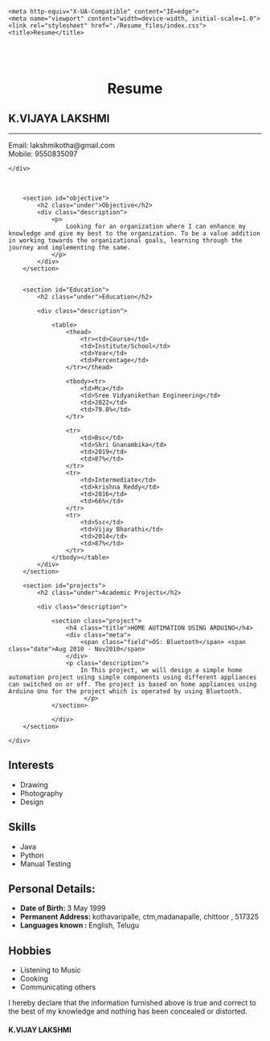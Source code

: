 <!DOCTYPE html>
<!-- saved from url=(0032)file:///C:/htmlresume/index.html -->
<html lang="en"><head><meta http-equiv="Content-Type" content="text/html; charset=UTF-8">
    
    <meta http-equiv="X-UA-Compatible" content="IE=edge">
    <meta name="viewport" content="width=device-width, initial-scale=1.0">
    <link rel="stylesheet" href="./Resume_files/index.css">
    <title>Resume</title>
</head>
<body>
    
<div id="header"></div>
<div class="left"></div>
<div class="stuff">
  <br><br>
  <h1 class="heading"><center>Resume</center></h1>
  <h2>K.VIJAYA LAKSHMI</h2>
  <hr>
    <div class="contact">
        <div class="email">Email: lakshmikotha@gmail.com</div>
        <div class="organization">Mobile: 9550835097</div>

    </div>
  <br>
	<div class="content" role="main">
	
		<section id="objective">
			<h2 class="under">Objective</h2>
			<div class="description">
				<p>
                    Looking for an organization where I can enhance my knowledge and give my best to the organization. To be a value addition in working towards the organizational goals, learning through the journey and implementing the same.
				</p>			
			</div> 
		</section>
		
		
		<section id="Education">
			<h2 class="under">Education</h2>
            
			<div class="description">
				
				<table>
					<thead>
						<tr><td>Course</td>
						<td>Institute/School</td>
						<td>Year</td>
						<td>Percentage</td>
					</tr></thead>

					<tbody><tr>
						<td>Mca</td>
						<td>Sree Vidyanikethan Engineering</td>
						<td>2022</td>
						<td>79.8%</td>
					</tr>
					
					<tr> 
						<td>Bsc</td>
						<td>Shri Gnanambika</td>
						<td>2019</td>
						<td>87%</td>
					</tr>					
					<tr>
						<td>Intermediate</td>
						<td>krishna Reddy</td>
						<td>2016</td>
						<td>66%</td>
					</tr>	
            		<tr> 
						<td>Ssc</td>
						<td>Vijay Bharathi</td>
						<td>2014</td>
						<td>87%</td>
					</tr>	
				</tbody></table>
			</div> 
		</section>
			
		<section id="projects">
			<h2 class="under">Academic Projects</h2>
        
			<div class="description">

				<section class="project">
					<h4 class="title">HOME AUTIMATION USING ARDUINO</h4>
					<div class="meta">
						<span class="field">OS: Bluetooth</span> <span class="date">Aug 2010 - Nov2010</span>
					</div>
					<p class="description">
                        In This project, we will design a simple home automation project using simple components using different appliances can switched on or off. The project is based on home appliances using Arduino Uno for the project which is operated by using Bluetooth.
                         </p>
				</section> 
				
				</div> 
		</section>	

	</div> 
  <h2 class="head">Interests</h2>
  <ul>
    <li>Drawing</li>
    <li>Photography</li>
    <li>Design</li>
  </ul>
  <h2 class="head">Skills</h2>
  <ul>
    <li>Java</li>
   <li>Python</li>
    <li>Manual Testing</li>
  </ul>
  <h2 class="head">Personal Details:</h2>
  <ul>
    <li><b>Date of Birth:	</b> 3 May 1999</li>
    <li><b>Permanent Address:	</b>kothavaripalle, ctm,madanapalle, chittoor , 517325</li>
    <li><b>Languages known	:	</b>English, Telugu</li>
  </ul>
  <h2 class="head">Hobbies</h2>
  <ul>
    <li>Listening to Music</li>
   <li>Cooking </li>
    <li>Communicating others</li>
  </ul>
<div class="declaration">
    I hereby declare that the information furnished above is true and correct to the best 
of my knowledge and nothing has been concealed or distorted.

<h4 class="end">K.VIJAY LAKSHMI</h4>
</div>
</div>

<div class="right"></div>
<div id="footer">
  <h2 id="name"></h2></div>

